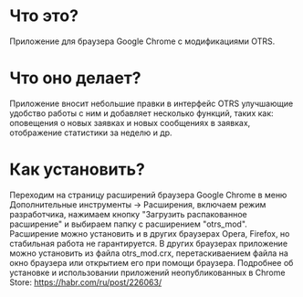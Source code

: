 # Что это?

Приложение для браузера Google Chrome с модификациями OTRS.

# Что оно делает?

Приложение вносит небольшие правки в интерфейс OTRS улучшающие удобство работы с ним и добавляет несколько функций, таких как: оповещения о новых заявках и новых сообщениях в заявках, отображение статистики за неделю и др.

# Как установить?

Переходим на страницу расширений браузера Google Chrome в меню Дополнительные инструменты -> Расширения, включаем режим разработчика, нажимаем кнопку "Загрузить распакованное расширение" и выбираем папку с расширением "otrs_mod". Расширение можно установить и в других браузерах Opera, Firefox, но стабильная работа не гарантируется. В других браузерах приложение можно установить из файла otrs_mod.crx, перетаскиваением файла на окно браузера или открытием его при помощи браузера.
Подробнее об установке и использовании приложений неопубликованных в Chrome Store:
https://habr.com/ru/post/226063/